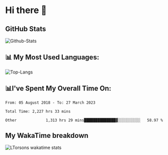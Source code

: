 # Hi there 👋

## GitHub Stats
![Github-Stats](https://github-readme-stats.vercel.app/api?username=ltorson&show_icons=true&theme=radical&count_private=true)

## 📊 My Most Used Languages:
![Top-Langs](https://github-readme-stats.vercel.app/api/top-langs/?username=LTorson&layout=compact&langs_count=10)

## 📊I've Spent My Overall Time On:
<!--START_SECTION:waka-->

```text
From: 05 August 2018 - To: 27 March 2023

Total Time: 2,227 hrs 33 mins

Other             1,313 hrs 29 mins██████████████▓░░░░░░░░░░   58.97 %
```

<!--END_SECTION:waka-->

## My WakaTime breakdown
![LTorsons wakatime stats](https://github-readme-stats.vercel.app/api/wakatime?username=LeeTorson)

